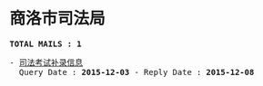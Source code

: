 # 商洛市司法局
<pre><b>TOTAL MAILS : 1</b></pre>
<pre>
- <a href="../../categories/mails/3427.md">司法考试补录信息</a><br/>  Query Date : <b>2015-12-03</b> - Reply Date : <b>2015-12-08</b>
</pre>